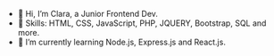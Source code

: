 - 👋 Hi, I’m Clara, a Junior Frontend Dev.
- 👀 Skills: HTML, CSS, JavaScript, PHP, JQUERY, Bootstrap, SQL and more.
- 🌱 I’m currently learning Node.js, Express.js and React.js.

<!---
ClaraFallDevMonster/ClaraFallDevMonster is a ✨ special ✨ repository because its `README.md` (this file) appears on your GitHub profile.
You can click the Preview link to take a look at your changes.
--->
